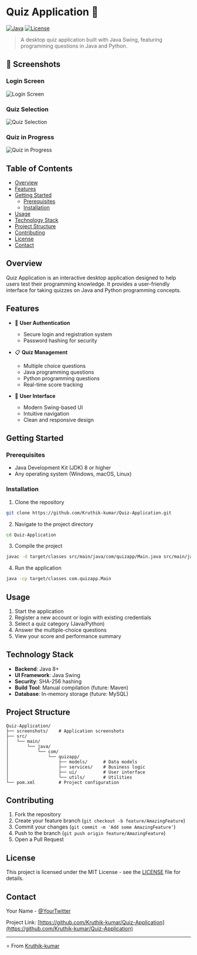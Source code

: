 # Quiz Application 📝

[![Java](https://img.shields.io/badge/Java-8%2B-orange)](https://www.oracle.com/java/technologies/downloads/)
[![License](https://img.shields.io/badge/License-MIT-blue.svg)](LICENSE)

> A desktop quiz application built with Java Swing, featuring programming questions in Java and Python.

## 📸 Screenshots

### Login Screen
![Login Screen](screenshots/login.png)

### Quiz Selection
![Quiz Selection](screenshots/quiz-selection.png)

### Quiz in Progress
![Quiz in Progress](screenshots/quiz-progress.png)

## Table of Contents
- [Overview](#overview)
- [Features](#features)
- [Getting Started](#getting-started)
  - [Prerequisites](#prerequisites)
  - [Installation](#installation)
- [Usage](#usage)
- [Technology Stack](#technology-stack)
- [Project Structure](#project-structure)
- [Contributing](#contributing)
- [License](#license)
- [Contact](#contact)

## Overview

Quiz Application is an interactive desktop application designed to help users test their programming knowledge. It provides a user-friendly interface for taking quizzes on Java and Python programming concepts.

## Features

- 🔐 **User Authentication**
  - Secure login and registration system
  - Password hashing for security

- 📋 **Quiz Management**
  - Multiple choice questions
  - Java programming questions
  - Python programming questions
  - Real-time score tracking

- 🎨 **User Interface**
  - Modern Swing-based UI
  - Intuitive navigation
  - Clean and responsive design

## Getting Started

### Prerequisites

- Java Development Kit (JDK) 8 or higher
- Any operating system (Windows, macOS, Linux)

### Installation

1. Clone the repository
```bash
git clone https://github.com/Kruthik-kumar/Quiz-Application.git
```

2. Navigate to the project directory
```bash
cd Quiz-Application
```

3. Compile the project
```bash
javac -d target/classes src/main/java/com/quizapp/Main.java src/main/java/com/quizapp/models/*.java src/main/java/com/quizapp/services/*.java src/main/java/com/quizapp/ui/*.java src/main/java/com/quizapp/utils/*.java
```

4. Run the application
```bash
java -cp target/classes com.quizapp.Main
```

## Usage

1. Start the application
2. Register a new account or login with existing credentials
3. Select a quiz category (Java/Python)
4. Answer the multiple-choice questions
5. View your score and performance summary

## Technology Stack

- **Backend**: Java 8+
- **UI Framework**: Java Swing
- **Security**: SHA-256 hashing
- **Build Tool**: Manual compilation (future: Maven)
- **Database**: In-memory storage (future: MySQL)

## Project Structure

```
Quiz-Application/
├── screenshots/    # Application screenshots
├── src/
│   └── main/
│       └── java/
│           └── com/
│               └── quizapp/
│                   ├── models/      # Data models
│                   ├── services/    # Business logic
│                   ├── ui/          # User interface
│                   └── utils/       # Utilities
└── pom.xml         # Project configuration
```

## Contributing

1. Fork the repository
2. Create your feature branch (`git checkout -b feature/AmazingFeature`)
3. Commit your changes (`git commit -m 'Add some AmazingFeature'`)
4. Push to the branch (`git push origin feature/AmazingFeature`)
5. Open a Pull Request

## License

This project is licensed under the MIT License - see the [LICENSE](LICENSE) file for details.

## Contact

Your Name - [@YourTwitter](https://twitter.com/YourTwitter)

Project Link: [https://github.com/Kruthik-kumar/Quiz-Application](https://github.com/Kruthik-kumar/Quiz-Application)

---
⭐️ From [Kruthik-kumar](https://github.com/Kruthik-kumar)
